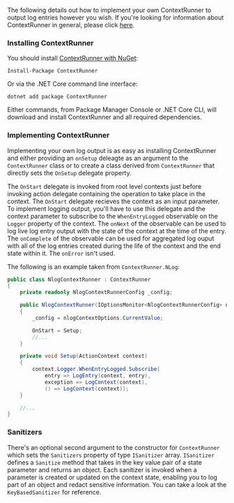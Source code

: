The following details out how to implement your own ContextRunner to output log entries however you wish. If you're looking for information about ContextRunner in general, please click [here](https://github.com/matholum/contextRunner).

### Installing ContextRunner

You should install [ContextRunner with NuGet](https://www.nuget.org/packages/ContextRunner):

    Install-Package ContextRunner
    
Or via the .NET Core command line interface:

    dotnet add package ContextRunner

Either commands, from Package Manager Console or .NET Core CLI, will download and install ContextRunner and all required dependencies.

### Implementing ContextRunner
Implementing your own log output is as easy as installing ContextRunner and either providing an `onSetup` deleagte as an argument to the `ContextRunner` class or to create a class derived from `ContextRunner` that directly sets the `OnSetup` delegate property.

The `OnStart` delegate is invoked from root level contexts just before invoking action delegate containing the operation to take place in the context. The `OnStart` delegate recieves the context as an input parameter. To implement logging output, you'll have to use this delegate and the context parameter to subscribe to the `WhenEntryLogged` observable on the `Logger` property of the context. The `onNext` of the observable can be used to log live log entry output with the state of the context at the time of the entry. The `onComplete` of the observable can be used for aggregated log ouput with all of the log entries created during the life of the context and the end state within it. The `onError` isn't used.

The following is an example taken from `ContextRunner.NLog`:

```c#
public class NlogContextRunner : ContextRunner
{
    private readonly NlogContextRunnerConfig _config;

    public NlogContextRunner(IOptionsMonitor<NlogContextRunnerConfig> nlogContextOptions)
    {
        _config = nlogContextOptions.CurrentValue;

        OnStart = Setup;
        //...
    }

    private void Setup(ActionContext context)
    {
        context.Logger.WhenEntryLogged.Subscribe(
            entry => LogEntry(context, entry),
            exception => LogContext(context),
            () => LogContext(context));
    }

    //...
}
```

### Sanitizers
There's an optional second argument to the constructor for `ContextRunner` which sets the `Sanitizers` property of type `ISanitizer` array. `ISanitizer` defines a `Sanitize` method that takes in the key value pair of a state parameter and returns an object. Each sanitizer is invoked when a parameter is created or updated on the context state, enabling you to log part of an object and redact sensitive information. You can take a look at the `KeyBasedSanitizer` for reference.